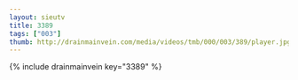 ```yaml
--- 
layout: sieutv
title: 3389
tags: ["003"]
thumb: http://drainmainvein.com/media/videos/tmb/000/003/389/player.jpg
---
```

{% include drainmainvein key="3389" %} 
